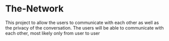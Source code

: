 # The-Network
This project to allow the users to communicate with each other as well as the privacy of the conversation. The users will be able to communicate with each other, most likely only from user to user
